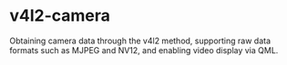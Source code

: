 # v4l2-camera
Obtaining camera data through the v4l2 method, supporting raw data formats such as MJPEG and NV12, and enabling video display via QML.
